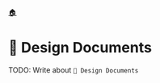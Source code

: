 <!--startTocHeader-->
[🏠](README.md)
# 📝 Design Documents
<!--endTocHeader-->

TODO: Write about `📝 Design Documents`

<!--startTocSubTopic-->
<!--endTocSubTopic-->